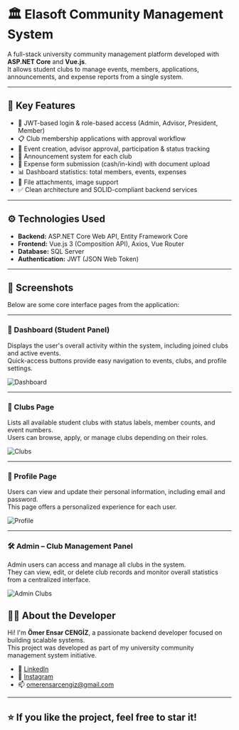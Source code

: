 # 🏛️ Elasoft Community Management System

A full-stack university community management platform developed with **ASP.NET Core** and **Vue.js**.  
It allows student clubs to manage events, members, applications, announcements, and expense reports from a single system.

---

## 🚀 Key Features

- 🔐 JWT-based login & role-based access (Admin, Advisor, President, Member)
- 📋 Club membership applications with approval workflow
- 📆 Event creation, advisor approval, participation & status tracking
- 📢 Announcement system for each club
- 🧾 Expense form submission (cash/in-kind) with document upload
- 📊 Dashboard statistics: total members, events, expenses
- 📎 File attachments, image support
- ✅ Clean architecture and SOLID-compliant backend services

---

## ⚙️ Technologies Used

- **Backend:** ASP.NET Core Web API, Entity Framework Core
- **Frontend:** Vue.js 3 (Composition API), Axios, Vue Router
- **Database:** SQL Server
- **Authentication:** JWT (JSON Web Token)

---

## 📸 Screenshots

Below are some core interface pages from the application:

---

### 🧭 Dashboard (Student Panel)

Displays the user's overall activity within the system, including joined clubs and active events.  
Quick-access buttons provide easy navigation to events, clubs, and profile settings.

![Dashboard](https://imgur.com/LeuYF9l.png)

---

### 👥 Clubs Page

Lists all available student clubs with status labels, member counts, and event numbers.  
Users can browse, apply, or manage clubs depending on their roles.

![Clubs](https://imgur.com/SfpaTBx.png)

---

### 👤 Profile Page

Users can view and update their personal information, including email and password.  
This page offers a personalized experience for each user.

![Profile](https://imgur.com/95J0ng6.png)

---

### 🛠️ Admin – Club Management Panel

Admin users can access and manage all clubs in the system.  
They can view, edit, or delete club records and monitor overall statistics from a centralized interface.

![Admin Clubs](https://i.imgur.com/dnja0QK.png)

## 🙋‍♂️ About the Developer

Hi! I'm **Ömer Ensar CENGİZ**, a passionate backend developer focused on building scalable systems.  
This project was developed as part of my university community management system initiative.

- 🔗 [LinkedIn](https://www.linkedin.com/in/%C3%B6mer-ensar-cengiz-249a4825a/)
- 📸 [Instagram](https://www.instagram.com/omer.ensarr/)
- 📫 omerensarcengiz@gmail.com

---

## ⭐ If you like the project, feel free to star it!
